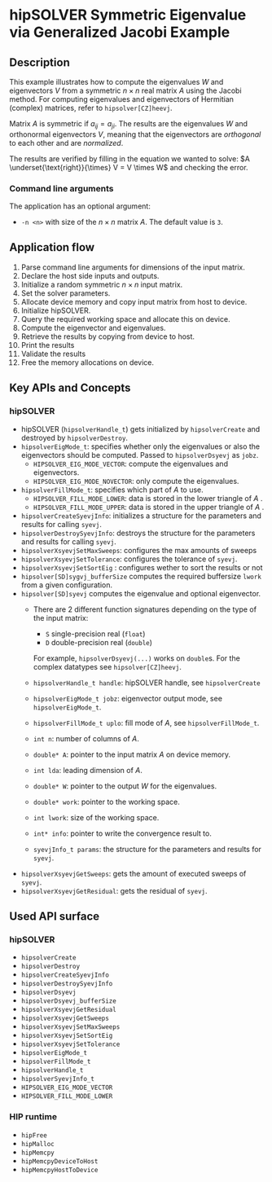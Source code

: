 # hipSOLVER Symmetric Eigenvalue via Generalized Jacobi Example

## Description
This example illustrates how to compute the eigenvalues $W$ and eigenvectors $V$ from a symmetric $n \times n$ real matrix $A$ using the Jacobi method.
For computing eigenvalues and eigenvectors of Hermitian (complex) matrices, refer to `hipsolver[CZ]heevj`.

Matrix $A$ is symmetric if $a_{ij} = a_{ji}$.
The results are the eigenvalues $W$ and orthonormal eigenvectors $V$, meaning that the eigenvectors are _orthogonal_ to each other and are _normalized_.

The results are verified by filling in the equation we wanted to solve:
$A \underset{\text{right}}{\times} V = V \times W$ and checking the error.

### Command line arguments
The application has an optional argument:
- `-n <n>` with size of the $n \times n$ matrix $A$. The default value is `3`.

## Application flow
1. Parse command line arguments for dimensions of the input matrix.
2. Declare the host side inputs and outputs.
3. Initialize a random symmetric $n \times n$ input matrix.
4. Set the solver parameters.
5. Allocate device memory and copy input matrix from host to device.
6. Initialize hipSOLVER.
7. Query the required working space and allocate this on device. 
8. Compute the eigenvector and eigenvalues.
9. Retrieve the results by copying from device to host.
10. Print the results
11. Validate the results
12. Free the memory allocations on device.

## Key APIs and Concepts
### hipSOLVER
- hipSOLVER (`hipsolverHandle_t`) gets initialized by `hipsolverCreate` and destroyed by `hipsolverDestroy`.
- `hipsolverEigMode_t`: specifies whether only the eigenvalues or also the eigenvectors should be computed. Passed to `hipsolverDsyevj` as `jobz`.
  - `HIPSOLVER_EIG_MODE_VECTOR`: compute the eigenvalues and eigenvectors.
  - `HIPSOLVER_EIG_MODE_NOVECTOR`: only compute the eigenvalues.
- `hipsolverFillMode_t`: specifies which part of $A$ to use.
  - `HIPSOLVER_FILL_MODE_LOWER`: data is stored in the lower triangle of $A$ .
  - `HIPSOLVER_FILL_MODE_UPPER`: data is stored in the upper triangle of $A$ .
- `hipsolverCreateSyevjInfo`: initializes a structure for the parameters and results for calling `syevj`.
- `hipsolverDestroySyevjInfo`: destroys the structure for the parameters and results for calling `syevj`.
- `hipsolverXsyevjSetMaxSweeps`: configures the max amounts of sweeps
- `hipsolverXsyevjSetTolerance`: configures  the tolerance of `syevj`.
- `hipsolverXsyevjSetSortEig` : configures wether to sort the results or not
- `hipsolver[SD]sygvj_bufferSize` computes the required buffersize `lwork` from a given configuration.
- `hipsolver[SD]syevj` computes the eigenvalue and optional eigenvector.
  - There are 2 different function signatures depending on the type of the input matrix:
    - `S` single-precision real (`float`)
    - `D` double-precision real (`double`)
    
    For example, `hipsolverDsyevj(...)` works on `double`s. For the complex datatypes see `hipsolver[CZ]heevj`.
  - `hipsolverHandle_t handle`: hipSOLVER handle, see `hipsolverCreate`
  - `hipsolverEigMode_t jobz`: eigenvector output mode, see `hipsolverEigMode_t`.
  - `hipsolverFillMode_t uplo`: fill mode of $A$, see `hipsolverFillMode_t`.
  - `int n`: number of columns of $A$.
  - `double* A`: pointer to the input matrix $A$ on device memory.
  - `int lda`: leading dimension of $A$.
  - `double* W`: pointer to the output $W$ for the eigenvalues. 
  - `double* work`: pointer to the working space.
  - `int lwork`: size of the working space.
  - `int* info`: pointer to write the convergence result to.
  - `syevjInfo_t params`: the structure for the parameters and results for `syevj`.
- `hipsolverXsyevjGetSweeps`: gets the amount of executed sweeps of `syevj`.
- `hipsolverXsyevjGetResidual`: gets the residual of `syevj`.

## Used API surface
### hipSOLVER
- `hipsolverCreate`
- `hipsolverDestroy`
- `hipsolverCreateSyevjInfo`
- `hipsolverDestroySyevjInfo`
- `hipsolverDsyevj`
- `hipsolverDsyevj_bufferSize`
- `hipsolverXsyevjGetResidual`
- `hipsolverXsyevjGetSweeps`
- `hipsolverXsyevjSetMaxSweeps`
- `hipsolverXsyevjSetSortEig`
- `hipsolverXsyevjSetTolerance`
- `hipsolverEigMode_t`
- `hipsolverFillMode_t`
- `hipsolverHandle_t`
- `hipsolverSyevjInfo_t`
- `HIPSOLVER_EIG_MODE_VECTOR`
- `HIPSOLVER_FILL_MODE_LOWER`


### HIP runtime
- `hipFree`
- `hipMalloc`
- `hipMemcpy`
- `hipMemcpyDeviceToHost`
- `hipMemcpyHostToDevice`
